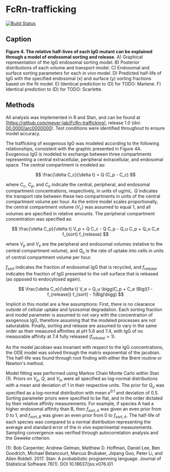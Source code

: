 # FcRn-trafficking

[![Build Status](https://transduc.seas.ucla.edu/buildStatus/icon?job=meyer-lab%2FFcRn-trafficking%2Fmaster)](https://transduc.seas.ucla.edu/job/meyer-lab/job/FcRn-trafficking/job/master/)

## Caption

**Figure 4. The relative half-lives of each IgG mutant can be explained through a model of endosomal sorting and release.** A) Graphical representation of the IgG endosomal sorting model. B) Posterior distributions of each volume and transport model. C) Endosomal and surface sorting parameters for each *in vivo* model. D) Predicted half-life of IgG with the specified endosomal (x) and surface (y) sorting fractions based on the fit model. E) Identical prediction to (D) for TODO: Marlene. F) Identical prediction to (D) for TODO: Scarlette.

## Methods

All analysis was implemented in R and Stan, and can be found at [https://github.com/meyer-lab/FcRn-trafficking], release 1.0 (doi: [00.0000/arc0000000](https://doi.org/doi-url)). Test conditions were identified throughout to ensure model accuracy.

The trafficking of exogenous IgG was modeled according to the following relationships, consistent with the graphic presented in Figure 4A. Exogenous IgG is modeled to exchange between three compartments representing a central extracellular, peripheral extracellular, and endosomal space. The central compartment is modeled as:

$$ \frac{\delta C_c}{\delta t} = Q (C_p - C_c) $$

where $C_c$, $C_p$, and $C_e$ indicate the central, peripheral, and endosomal compartment concentrations, respectively, in units of ug/mL. $Q$ indicates the transport rate between these two compartments in units of the central compartment volume per hour. As the entire model scales proportionally, the central compartment volume ($V_c$) was assumed to equal 1, and all volumes are specified in relative amounts. The peripheral compartment concentration was specified as:

$$ \frac{\delta C_p}{\delta t} V_p = Q C_c - Q C_p - Q_u C_p + Q_u C_e f_{sort} f_{release} $$

where $V_p$ and $V_e$ are the peripheral and endosomal volumes (relative to the central compartment volume), and $Q_u$ is the rate of uptake into cells in units of central compartment volume per hour.


$f_{sort}$ indicates the fraction of endosomal IgG that is recycled, and $f_{release}$ indicates the fraction of IgG presented to the cell surface that is released (as opposed to endocytosed again).



$$ \frac{\delta C_e}{\delta t} V_e = Q_u \bigg(C_p + C_e \Big((1 - f_{release}) f_{sort} - 1\Big)\bigg) $$


Implicit in this model are a few assumptions: First, there is no clearance outside of cellular uptake and lysosomal degradation. Each sorting fraction and model parameter is assumed to not vary with the concentration of exogenous IgG, therefore assuming that the modeled processes are not saturatable. Finally, sorting and release are assumed to vary in the same order as their measured affinities at pH 5.8 and 7.4, with IgG of no measurable affinity at 7.4 fully released ($f_{release} = 1$).

As the model jacobian was invariant with respect to the IgG concentrations, the ODE model was solved through the matrix exponential of the jacobian. The half-life was found through root finding with either the Brent routine or Newton's method.

Model fitting was performed using Markov Chain Monte Carlo within Stan (1). Priors on $V_p$, $Q$, and $V_{in}$ were all specified as log-normal distributions with a mean and deviation of 1 in their respective units. The prior for $Q_u$ was specified as a log-normal distribution with mean $e^{0.1}$ and deviation of 0.5. Sorting parameter priors were specified to be flat, and in the order dictated by their relative affinity measurements. For example, if species A had a higher endosomal affinity than B, then $f_{sort,A}$ was given an even prior from 0 to 1, and $f_{sort,B}$ was given an even prior from 0 to $f_{sort,A}$. The half-life of each species was compared to a normal distribution representing the average and standard error of the *in vivo* experimental measurements. Sampling convergence was verified through autocorrelation analysis and the Geweke criterion.

(1): Bob Carpenter, Andrew Gelman, Matthew D. Hoffman, Daniel Lee, Ben Goodrich, Michael Betancourt, Marcus Brubaker, Jiqiang Guo, Peter Li, and Allen Riddell. 2017. Stan: A probabilistic programming language. Journal of Statistical Software 76(1). DOI 10.18637/jss.v076.i01
